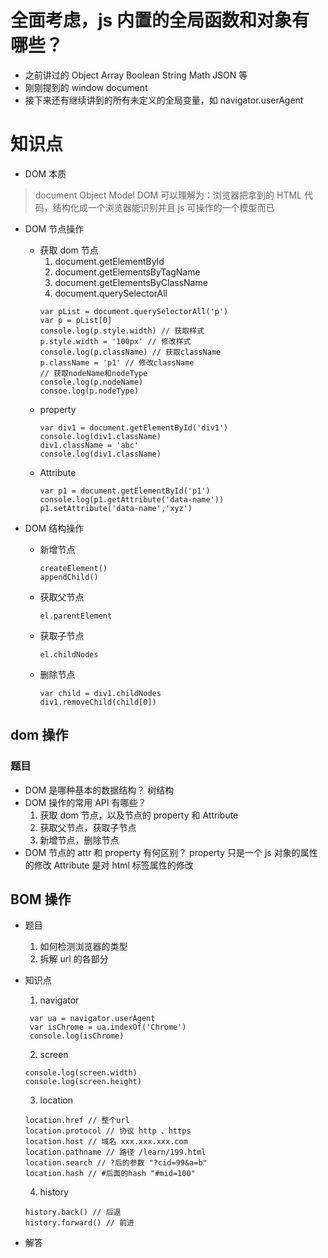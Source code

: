 # 全面考虑，js 内置的全局函数和对象有哪些？

- 之前讲过的 Object Array Boolean String Math JSON 等
- 刚刚提到的 window document
- 接下来还有继续讲到的所有未定义的全局变量，如 navigator.userAgent

# 知识点

- DOM 本质

> document Object Model
> DOM 可以理解为：浏览器把拿到的 HTML 代码，结构化成一个浏览器能识别并且 js 可操作的一个模型而已

- DOM 节点操作
  - 获取 dom 节点
    1. document.getElementById
    2. document.getElementsByTagName
    3. document.getElementsByClassName
    4. document.querySelectorAll
    ```
    var pList = document.querySelectorAll('p')
    var p = pList[0]
    console.log(p.style.width) // 获取样式
    p.style.width = '100px' // 修改样式
    console.log(p.className) // 获取className
    p.className = 'p1' // 修改className
    // 获取nodeName和nodeType
    console.log(p.nodeName)
    consoe.log(p.nodeType)
    ```
  - property
    ```
    var div1 = document.getElementById('div1')
    console.log(div1.className)
    div1.className = 'abc'
    console.log(div1.className)
    ```
  - Attribute
    ```
    var p1 = document.getElementById('p1')
    console.log(p1.getAttribute('data-name'))
    p1.setAttribute('data-name','xyz')
    ```
- DOM 结构操作

  - 新增节点
    ```
    createElement()
    appendChild()
    ```
  - 获取父节点

    ```
    el.parentElement

    ```

  - 获取子节点

    ```
    el.childNodes
    ```

  - 删除节点

    ```
    var child = div1.childNodes
    div1.removeChild(child[0])
    ```

## dom 操作

### 题目

- DOM 是哪种基本的数据结构？
  树结构
- DOM 操作的常用 API 有哪些？
  1. 获取 dom 节点，以及节点的 property 和 Attribute
  2. 获取父节点，获取子节点
  3. 新增节点，删除节点
- DOM 节点的 attr 和 property 有何区别？
  property 只是一个 js 对象的属性的修改
  Attribute 是对 html 标签属性的修改

## BOM 操作

- 题目
  1. 如何检测浏览器的类型
  2. 拆解 url 的各部分
- 知识点

  1. navigator

  ```
   var ua = navigator.userAgent
   var isChrome = ua.indexOf('Chrome')
   console.log(isChrome)
  ```

  2. screen

  ```
  console.log(screen.width)
  console.log(screen.height)
  ```

  3. location

  ```
  location.href // 整个url
  location.protocol // 协议 http 、https
  location.host // 域名 xxx.xxx.xxx.com
  location.pathname // 路径 /learn/199.html
  location.search // ?后的参数 "?cid=99&a=b"
  location.hash // #后面的hash "#mid=100"
  ```

  4. history

  ```
  history.back() // 后退
  history.forward() // 前进
  ```

- 解答
